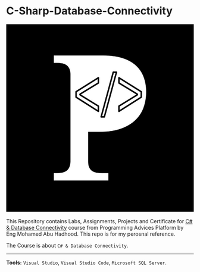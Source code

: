 # C-Sharp-Database-Connectivity

![Programming Advices Logo](/Programming%20Advices.jpg)

This Repository contains Labs, Assignments, Projects and Certificate for [C# & Database Connectivity](https://programmingadvices.com/courses) course from Programming Advices Platform by Eng Mohamed Abu Hadhood. This repo is for my perosnal reference.

The Course is about `C# & Database Connectivity`.

---

**Tools:** `Visual Studio`, `Visual Studio Code`, `Microsoft SQL Server`.
